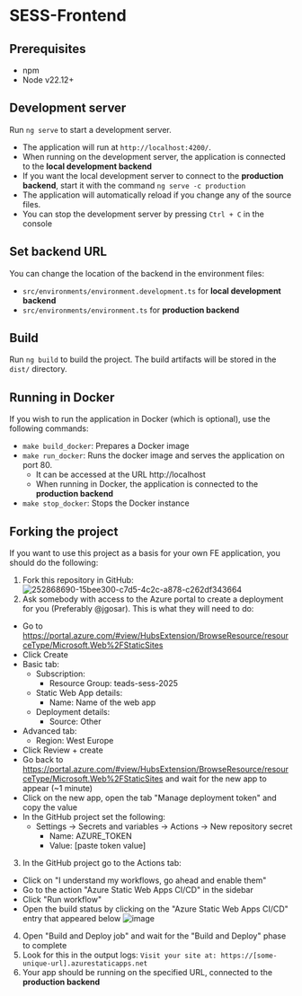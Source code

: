 # SESS-Frontend

## Prerequisites
- npm
- Node v22.12+

## Development server
Run `ng serve` to start a development server.
- The application will run at `http://localhost:4200/`.
- When running on the development server, the application is connected to the **local development backend**
- If you want the local development server to connect to the **production backend**, start it with the command `ng serve -c production`
- The application will automatically reload if you change any of the source files.
- You can stop the development server by pressing `Ctrl + C` in the console

## Set backend URL
You can change the location of the backend in the environment files:
- `src/environments/environment.development.ts` for **local development backend**
- `src/environments/environment.ts` for **production backend**

## Build
Run `ng build` to build the project. The build artifacts will be stored in the `dist/` directory.

## Running in Docker
If you wish to run the application in Docker (which is optional), use the following commands:
- `make build_docker`: Prepares a Docker image
- `make run_docker`: Runs the docker image and serves the application on port 80.
  - It can be accessed at the URL http://localhost
  - When running in Docker, the application is connected to the **production backend**
- `make stop_docker`: Stops the Docker instance

## Forking the project
If you want to use this project as a basis for your own FE application, you should do the following:
1. Fork this repository in GitHub:
![252868690-15bee300-c7d5-4c2c-a878-c262df343664](https://github.com/ob-fsss-2024/frontend/assets/36840705/31571571-bebe-457c-a3a5-843289b2f0f7)
2. Ask somebody with access to the Azure portal to create a deployment for you (Preferably @jgosar). This is what they will need to do:
- Go to https://portal.azure.com/#view/HubsExtension/BrowseResource/resourceType/Microsoft.Web%2FStaticSites
- Click Create
- Basic tab:
  - Subscription:
    - Resource Group: teads-sess-2025
  - Static Web App details:
    - Name: Name of the web app
  - Deployment details:
    - Source: Other
- Advanced tab:
  - Region: West Europe
- Click Review + create
- Go back to https://portal.azure.com/#view/HubsExtension/BrowseResource/resourceType/Microsoft.Web%2FStaticSites and wait for the new app to appear (~1 minute)
- Click on the new app, open the tab "Manage deployment token" and copy the value
- In the GitHub project set the following:
  - Settings -> Secrets and variables -> Actions -> New repository secret
    - Name: AZURE_TOKEN
    - Value: [paste token value]
3. In the GitHub project go to the Actions tab:
  - Click on "I understand my workflows, go ahead and enable them"
  - Go to the action "Azure Static Web Apps CI/CD" in the sidebar
  - Click "Run workflow"
  - Open the build status by clicking on the "Azure Static Web Apps CI/CD" entry that appeared below
 ![image](https://github.com/ob-fsss-2024/frontend/assets/36840705/c69c822f-8f3e-448d-803d-1d691e63c819)
4. Open "Build and Deploy job" and wait for the "Build and Deploy" phase to complete
5. Look for this in the output logs: `Visit your site at: https://[some-unique-url].azurestaticapps.net`
6. Your app should be running on the specified URL, connected to the **production backend**

